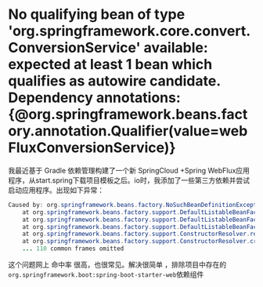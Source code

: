 # No qualifying bean of type 'org.springframework.core.convert.ConversionService' available: expected at least 1 bean which qualifies as autowire candidate. Dependency annotations: {@org.springframework.beans.factory.annotation.Qualifier(value=webFluxConversionService)}

我最近基于 Gradle 依赖管理构建了一个新 SpringCloud +Spring WebFlux应用程序，从start.spring下载项目模板之后。io时，我添加了一些第三方依赖并尝试启动应用程序。出现如下异常：

```java
Caused by: org.springframework.beans.factory.NoSuchBeanDefinitionException: No qualifying bean of type 'org.springframework.core.convert.ConversionService' available: expected at least 1 bean which qualifies as autowire candidate. Dependency annotations: {@org.springframework.beans.factory.annotation.Qualifier(value=webFluxConversionService)}
	at org.springframework.beans.factory.support.DefaultListableBeanFactory.raiseNoMatchingBeanFound(DefaultListableBeanFactory.java:1662) ~[spring-beans-5.1.13.RELEASE.jar:5.1.13.RELEASE]
	at org.springframework.beans.factory.support.DefaultListableBeanFactory.doResolveDependency(DefaultListableBeanFactory.java:1221) ~[spring-beans-5.1.13.RELEASE.jar:5.1.13.RELEASE]
	at org.springframework.beans.factory.support.DefaultListableBeanFactory.resolveDependency(DefaultListableBeanFactory.java:1175) ~[spring-beans-5.1.13.RELEASE.jar:5.1.13.RELEASE]
	at org.springframework.beans.factory.support.ConstructorResolver.resolveAutowiredArgument(ConstructorResolver.java:857) ~[spring-beans-5.1.13.RELEASE.jar:5.1.13.RELEASE]
	at org.springframework.beans.factory.support.ConstructorResolver.createArgumentArray(ConstructorResolver.java:760) ~[spring-beans-5.1.13.RELEASE.jar:5.1.13.RELEASE]
	... 110 common frames omitted
```

这个问题网上 命中率 很高，也很常见。解决很简单 ，排除项目中存在的 `org.springframework.boot:spring-boot-starter-web`依赖组件